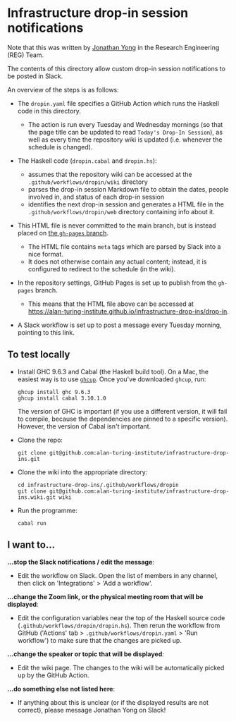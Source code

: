 # Infrastructure drop-in session notifications

Note that this was written by [Jonathan Yong](https://github.com/yongrenjie) in the Research Engineering (REG) Team.

The contents of this directory allow custom drop-in session notifications to be posted in Slack.

An overview of the steps is as follows:

 - The `dropin.yaml` file specifies a GitHub Action which runs the Haskell code in this directory.
    - The action is run every Tuesday and Wednesday mornings (so that the page title can be updated to read `Today's Drop-In Session`), as well as every time the repository wiki is updated (i.e. whenever the schedule is changed).

 - The Haskell code (`dropin.cabal` and `dropin.hs`):
    - assumes that the repository wiki can be accessed at the `.github/workflows/dropin/wiki` directory
    - parses the drop-in session Markdown file to obtain the dates, people involved in, and status of each drop-in session
    - identifies the next drop-in session and generates a HTML file in the `.github/workflows/dropin/web` directory containing info about it.

 - This HTML file is never committed to the main branch, but is instead placed on [the `gh-pages` branch](https://github.com/alan-turing-institute/infrastructure-drop-ins/tree/gh-pages).
    - The HTML file contains `meta` tags which are parsed by Slack into a nice format.
    - It does not otherwise contain any actual content; instead, it is configured to redirect to the schedule (in the wiki).

 - In the repository settings, GitHub Pages is set up to publish from the `gh-pages` branch.
    - This means that the HTML file above can be accessed at https://alan-turing-institute.github.io/infrastructure-drop-ins/drop-in.

 - A Slack workflow is set up to post a message every Tuesday morning, pointing to this link.

## To test locally

- Install GHC 9.6.3 and Cabal (the Haskell build tool).
  On a Mac, the easiest way is to use [`ghcup`](https://www.haskell.org/ghcup/).
  Once you've downloaded `ghcup`, run:

      ghcup install ghc 9.6.3
      ghcup install cabal 3.10.1.0

  The version of GHC is important (if you use a different version, it will fail to compile, because the dependencies are pinned to a specific version).
  However, the version of Cabal isn't important.

- Clone the repo:

      git clone git@github.com:alan-turing-institute/infrastructure-drop-ins.git

- Clone the wiki into the appropriate directory:

      cd infrastructure-drop-ins/.github/workflows/dropin
      git clone git@github.com:alan-turing-institute/infrastructure-drop-ins.wiki.git wiki

- Run the programme:

      cabal run

## I want to...

**...stop the Slack notifications / edit the message**:

- Edit the workflow on Slack.
  Open the list of members in any channel, then click on 'Integrations' > 'Add a workflow'.

**...change the Zoom link, or the physical meeting room that will be displayed**:

- Edit the configuration variables near the top of the Haskell source code (`.github/workflows/dropin/dropin.hs`).
  Then rerun the workflow from GitHub ('Actions' tab > `.github/workflows/dropin.yaml` > 'Run workflow') to make sure that the changes are picked up.

**...change the speaker or topic that will be displayed**:

- Edit the wiki page. The changes to the wiki will be automatically picked up by the GitHub Action.

**...do something else not listed here**:

- If anything about this is unclear (or if the displayed results are not correct), please message Jonathan Yong on Slack!
